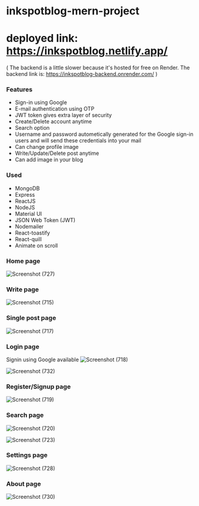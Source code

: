 # inkspotblog-mern-project
# deployed link: https://inkspotblog.netlify.app/ 
( The backend is a little slower because it's hosted for free on Render.
The backend link is: https://inkspotblog-backend.onrender.com/ )

### Features
- Sign-in using Google
- E-mail authentication using OTP
- JWT token gives extra layer of security
- Create/Delete account anytime
- Search option
- Username and password autometically generated for the Google sign-in users and will send these credentials into your mail
- Can change profile image
- Write/Update/Delete post anytime
- Can add image in your blog

### Used
- MongoDB
- Express
- ReactJS
- NodeJS
- Material UI
- JSON Web Token (JWT)
- Nodemailer
- React-toastify
- React-quill
- Animate on scroll

### Home page
![Screenshot (727)](https://github.com/vishalkashyap247/inkspotblog-mern-project/assets/103761502/c0f14771-5aec-46a0-9e4c-6bd605adc024)


### Write page
![Screenshot (715)](https://github.com/vishalkashyap247/inkspotblog-mern-project/assets/103761502/6abacf76-d930-4b26-81ec-caf204a14f62)


### Single post page
![Screenshot (717)](https://github.com/vishalkashyap247/inkspotblog-mern-project/assets/103761502/812cbdc9-4797-4c7d-8215-a50409ef80d0)


### Login page
Signin using Google available
![Screenshot (718)](https://github.com/vishalkashyap247/inkspotblog-mern-project/assets/103761502/48568b77-12b7-4c90-8c25-6e28bbce91da)

![Screenshot (732)](https://github.com/vishalkashyap247/inkspotblog-mern-project/assets/103761502/a636d4f0-e927-4e3c-b9ba-463c87714a5d)


### Register/Signup page
![Screenshot (719)](https://github.com/vishalkashyap247/inkspotblog-mern-project/assets/103761502/facd07d6-7dfc-4856-a0b6-3f9650b5eea0)


### Search page
![Screenshot (720)](https://github.com/vishalkashyap247/inkspotblog-mern-project/assets/103761502/4d6cf4a9-ce76-466a-b625-3527d4b3e60e)

![Screenshot (723)](https://github.com/vishalkashyap247/inkspotblog-mern-project/assets/103761502/97197e8a-d89b-48af-b509-2fe8268284c8)


### Settings page
![Screenshot (728)](https://github.com/vishalkashyap247/inkspotblog-mern-project/assets/103761502/8a75a50d-e340-40c4-8d76-1592f5f63e90)


### About page
![Screenshot (730)](https://github.com/vishalkashyap247/inkspotblog-mern-project/assets/103761502/8e550cc8-5f43-4104-9e98-fd78005b3df4)
